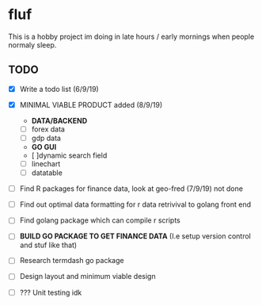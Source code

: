 # fluf
This is a hobby project im doing in late hours / early mornings when people normaly sleep. 

## TODO 
- [x] Write a todo list (6/9/19)
- [x] MINIMAL VIABLE PRODUCT added (8/9/19) 
  - **DATA/BACKEND**
  - [ ] forex data
  - [ ] gdp data
  - **GO GUI**
  - [ ]dynamic search field
  - [ ] linechart
  - [ ] datatable
- [ ] Find R packages for finance data, look at geo-fred (7/9/19) not done 
- [ ] Find out optimal data formatting for r data retrivival to golang front end
- [ ] Find golang package which can compile r scripts 
- [ ] **BUILD GO PACKAGE TO GET FINANCE DATA** (I.e setup version control and stuf like that) 
- [ ] Research termdash go package
- [ ] Design layout and minimum viable design 
- [ ] ??? Unit testing idk 

